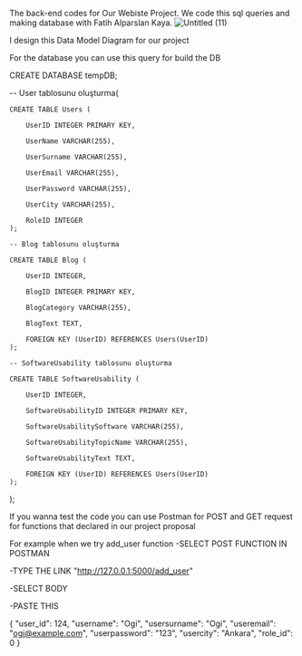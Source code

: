 The back-end codes for Our Webiste Project. We code this sql queries and making database with Fatih Alparslan Kaya. 
![Untitled (11)](https://github.com/Ogi-Z/ProjectBackend/assets/59333212/51540350-55b3-457d-96af-fef309a5a47f)

I design this Data Model Diagram for our project

For the database you can use this query for build the DB

CREATE DATABASE tempDB;

-- User tablosunu oluşturma(

    CREATE TABLE Users (

        UserID INTEGER PRIMARY KEY,
    
        UserName VARCHAR(255),
    
        UserSurname VARCHAR(255),
    
        UserEmail VARCHAR(255),
    
        UserPassword VARCHAR(255),
    
        UserCity VARCHAR(255),
    
        RoleID INTEGER
    );

    -- Blog tablosunu oluşturma

    CREATE TABLE Blog (

        UserID INTEGER,
    
        BlogID INTEGER PRIMARY KEY,
    
        BlogCategory VARCHAR(255),
    
        BlogText TEXT,
    
        FOREIGN KEY (UserID) REFERENCES Users(UserID)
    );

    -- SoftwareUsability tablosunu oluşturma

    CREATE TABLE SoftwareUsability (
    
        UserID INTEGER,
    
        SoftwareUsabilityID INTEGER PRIMARY KEY,
    
        SoftwareUsabilitySoftware VARCHAR(255),
    
        SoftwareUsabilityTopicName VARCHAR(255),
    
        SoftwareUsabilityText TEXT,
    
        FOREIGN KEY (UserID) REFERENCES Users(UserID)
    );
);

If you wanna test the code you can use Postman for POST and GET request for functions that declared in our project proposal

For example when we try add_user function
-SELECT POST FUNCTION IN POSTMAN 

-TYPE THE LINK "http://127.0.0.1:5000/add_user"

-SELECT BODY

-PASTE THIS

{
    "user_id": 124,
    "username": "Ogi",
    "usersurname": "Ogi",
    "useremail": "ogi@example.com",
    "userpassword": "123",
    "usercity": "Ankara",
    "role_id": 0
}

